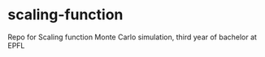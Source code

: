 # scaling-function
Repo for Scaling function Monte Carlo simulation, third year of bachelor at EPFL
